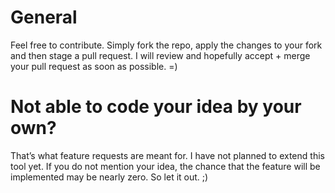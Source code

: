 # General

Feel free to contribute. Simply fork the repo, apply the changes to
your fork and then stage a pull request. I will review and hopefully
accept + merge your pull request as soon as possible. =)


# Not able to code your idea by your own?

That’s what feature requests are meant for. I have not planned to extend
this tool yet. If you do not mention your idea, the chance that the
feature will be implemented may be nearly zero. So let it out. ;)
